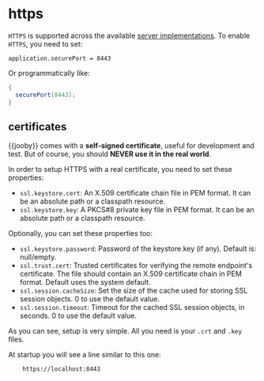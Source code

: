 # https

`HTTPS` is supported across the available [server implementations](/doc/servers). To enable `HTTPS`, you need to set:

```
application.securePort = 8443
```

Or programmatically like:

```java
{
  securePort(8443);
}
```

## certificates

{{jooby}} comes with a **self-signed certificate**, useful for development and test. But of course, you should **NEVER use it in the real world**.

In order to setup HTTPS with a real certificate, you need to set these properties:

* ```ssl.keystore.cert```: An X.509 certificate chain file in PEM format. It can be an absolute path or a classpath resource.
* ```ssl.keystore.key```: A PKCS#8 private key file in PEM format. It can be an absolute path or a classpath resource.

Optionally, you can set these properties too:

* ```ssl.keystore.password```: Password of the keystore.key (if any). Default is: null/empty.
* ```ssl.trust.cert```: Trusted certificates for verifying the remote endpoint's certificate. The file should contain an X.509 certificate chain in PEM format. Default uses the system default.
* ```ssl.session.cacheSize```: Set the size of the cache used for storing SSL session objects. 0 to use the default value.
* ```ssl.session.timeout```: Timeout for the cached SSL session objects, in seconds. 0 to use the default value.

As you can see, setup is very simple. All you need is your ```.crt``` and ```.key``` files.

At startup you will see a line similar to this one:

```
    https://localhost:8443
```
